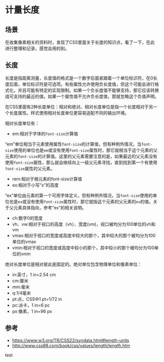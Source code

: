 # 计量长度
## 场景
在收集像素相关的资料时，发现了CSS里面关于长度的知识点，看了一下，在此进行整理和记录，感觉会用的到。
## 长度
长度是指距离测量，长度值的格式是一个数字后面紧跟着一个单位标识符，在0长度后面，单位标识符是可选项。有些属性允许使用负长度值，但这个可能会进行格式化，并且可能有特定的实现限制。如果一个负长度值不能够支持，那它应该转换成可支持的最近的值。如果一个属性值不允许负长度值，那就忽略这个负值声明。

在CSS里面有2种长度单位：相对和绝对。相对长度单位是指一个长度相对于另一个长度属性。样式使用相对长度单位更容易适配不同的输出环境。

相对长度单位有：
- em:相对于字体的`font-size`计算值

“em”单位相当于元素使用属性`font-size`的计算值，但有种例外情况，当`font-size`使用的单位也是`em`或没有使用`font-size`属性时，那它就相当于这个元素的父元素的`font-size`的计算值。这里的父元素需要注意的是，如果最近的父元素没有使用`font-size`属性，那么就会继续向上一级父元素寻找，直到找到第一个有使用`font-size`属性的父元素。

- rem:相对于根元素的font-size计算值
- ex:相对于小写“x”的高度

“ex”单位由元素的第一个可用字体定义，但有种例外情况，当`font-size`使用的单位也是`ex`或没有使用`font-size`属性时，那它就指这个元素的父元素的`ex`的值。关于父元素具体指向，参考“ex”的相关说明。

- ch:数字0的宽度
- vh、vw:相对于视口的高度（vh）、宽度(vm)，视口被均分为100单位的vh和vm
- vmax:相对于视口的宽度或高度中较大的那个，其中较大的那个被均分为100单位的vmax
- vmin:相对于视口的宽度或高度中较小的那个，其中较小的那个被均分为100单位的vmin

绝对长度单位是相对彼此是固定的。绝对单位包含物理单位和像素单位：
- in:英寸，1 in=2.54 cm
- cm:厘米
- mm:毫米
- q:1/4毫米
- pt:点，CSS中1 pt=1/72 in
- pc:派卡，1 in=6 pc
- px:像素，1 in=96 px

## 参考
- https://www.w3.org/TR/CSS22/syndata.html#length-units
- http://www.css88.com/book/css/values/length/length.htm

test